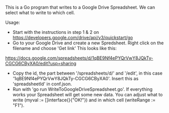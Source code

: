 This is a Go program that writes to a Google Drive Spreadsheet. We can select what to write to which cell. 

Usage:
- Start with the instructions in step 1 & 2 on 
  https://developers.google.com/drive/api/v3/quickstart/go
- Go to your Google Drive and create a new Spredsheet. Right click on the filename 
  and choose 'Get link' This looks like this:

https://docs.google.com/spreadsheets/d/1qBE9Nf4ePYQrVwY8JQkTy-CGCG6CByXA0/edit?usp=sharing

- Copy the id, the part between '/spreadsheets/d/' and '/edit', in this case 
  '1qBE9Nf4ePYQrVwY8JQkTy-CGCG6CByXA0'. Insert this as 'spreadsheetId' in  conf.json.
- Run with 'go run WriteToGoogleDriveSpreadsheet.go'. If everything works your Spreadsheet will 
  get some new data. You can adjust what to write (myval := []interface{}{"OK!"}) and in which cell (writeRange := "F1").

